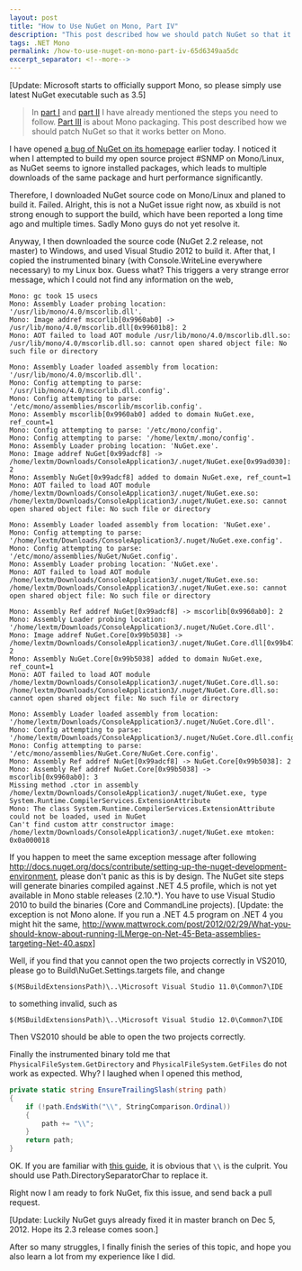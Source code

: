 ```yaml
---
layout: post
title: "How to Use NuGet on Mono, Part IV"
description: "This post described how we should patch NuGet so that it works better on Mono."
tags: .NET Mono
permalink: /how-to-use-nuget-on-mono-part-iv-65d6349aa5dc
excerpt_separator: <!--more-->
---
```

[Update: Microsoft starts to officially support Mono, so please simply use latest NuGet executable such as 3.5]

> In [part I](/how-to-use-nuget-on-mono-part-i-8d2cd63bd1e0) and [part II](/how-to-use-nuget-on-mono-part-ii-1e71e55757bd) I have already mentioned the steps you need to follow. [Part III](/how-to-use-nuget-on-mono-part-iii-bc1d14e79db4) is about Mono packaging. This post described how we should patch NuGet so that it works better on Mono.

I have opened [a bug of NuGet on its homepage](http://nuget.codeplex.com/workitem/3007) earlier today. I noticed it when I attempted to build my open source project #SNMP on Mono/Linux, as NuGet seems to ignore installed packages, which leads to multiple downloads of the same package and hurt performance significantly.
<!--more-->

Therefore, I downloaded NuGet source code on Mono/Linux and planed to build it. Failed. Alright, this is not a NuGet issue right now, as xbuild is not strong enough to support the build, which have been reported a long time ago and multiple times. Sadly Mono guys do not yet resolve it.

Anyway, I then downloaded the source code (NuGet 2.2 release, not master) to Windows, and used Visual Studio 2012 to build it. After that, I copied the instrumented binary (with Console.WriteLine everywhere necessary) to my Linux box. Guess what? This triggers a very strange error message, which I could not find any information on the web,

```
Mono: gc took 15 usecs
Mono: Assembly Loader probing location: '/usr/lib/mono/4.0/mscorlib.dll'.
Mono: Image addref mscorlib[0x9960ab0] -> /usr/lib/mono/4.0/mscorlib.dll[0x99601b8]: 2
Mono: AOT failed to load AOT module /usr/lib/mono/4.0/mscorlib.dll.so: /usr/lib/mono/4.0/mscorlib.dll.so: cannot open shared object file: No such file or directory

Mono: Assembly Loader loaded assembly from location: '/usr/lib/mono/4.0/mscorlib.dll'.
Mono: Config attempting to parse: '/usr/lib/mono/4.0/mscorlib.dll.config'.
Mono: Config attempting to parse: '/etc/mono/assemblies/mscorlib/mscorlib.config'.
Mono: Assembly mscorlib[0x9960ab0] added to domain NuGet.exe, ref_count=1
Mono: Config attempting to parse: '/etc/mono/config'.
Mono: Config attempting to parse: '/home/lextm/.mono/config'.
Mono: Assembly Loader probing location: 'NuGet.exe'.
Mono: Image addref NuGet[0x99adcf8] -> /home/lextm/Downloads/ConsoleApplication3/.nuget/NuGet.exe[0x99ad030]: 2
Mono: Assembly NuGet[0x99adcf8] added to domain NuGet.exe, ref_count=1
Mono: AOT failed to load AOT module /home/lextm/Downloads/ConsoleApplication3/.nuget/NuGet.exe.so: /home/lextm/Downloads/ConsoleApplication3/.nuget/NuGet.exe.so: cannot open shared object file: No such file or directory

Mono: Assembly Loader loaded assembly from location: 'NuGet.exe'.
Mono: Config attempting to parse: '/home/lextm/Downloads/ConsoleApplication3/.nuget/NuGet.exe.config'.
Mono: Config attempting to parse: '/etc/mono/assemblies/NuGet/NuGet.config'.
Mono: Assembly Loader probing location: 'NuGet.exe'.
Mono: AOT failed to load AOT module /home/lextm/Downloads/ConsoleApplication3/.nuget/NuGet.exe.so: /home/lextm/Downloads/ConsoleApplication3/.nuget/NuGet.exe.so: cannot open shared object file: No such file or directory

Mono: Assembly Ref addref NuGet[0x99adcf8] -> mscorlib[0x9960ab0]: 2
Mono: Assembly Loader probing location: '/home/lextm/Downloads/ConsoleApplication3/.nuget/NuGet.Core.dll'.
Mono: Image addref NuGet.Core[0x99b5038] -> /home/lextm/Downloads/ConsoleApplication3/.nuget/NuGet.Core.dll[0x99b4708]: 2
Mono: Assembly NuGet.Core[0x99b5038] added to domain NuGet.exe, ref_count=1
Mono: AOT failed to load AOT module /home/lextm/Downloads/ConsoleApplication3/.nuget/NuGet.Core.dll.so: /home/lextm/Downloads/ConsoleApplication3/.nuget/NuGet.Core.dll.so: cannot open shared object file: No such file or directory

Mono: Assembly Loader loaded assembly from location: '/home/lextm/Downloads/ConsoleApplication3/.nuget/NuGet.Core.dll'.
Mono: Config attempting to parse: '/home/lextm/Downloads/ConsoleApplication3/.nuget/NuGet.Core.dll.config'.
Mono: Config attempting to parse: '/etc/mono/assemblies/NuGet.Core/NuGet.Core.config'.
Mono: Assembly Ref addref NuGet[0x99adcf8] -> NuGet.Core[0x99b5038]: 2
Mono: Assembly Ref addref NuGet.Core[0x99b5038] -> mscorlib[0x9960ab0]: 3
Missing method .ctor in assembly /home/lextm/Downloads/ConsoleApplication3/.nuget/NuGet.exe, type System.Runtime.CompilerServices.ExtensionAttribute
Mono: The class System.Runtime.CompilerServices.ExtensionAttribute could not be loaded, used in NuGet
Can't find custom attr constructor image: /home/lextm/Downloads/ConsoleApplication3/.nuget/NuGet.exe mtoken: 0x0a000018
```

If you happen to meet the same exception message after following http://docs.nuget.org/docs/contribute/setting-up-the-nuget-development-environment, please don't panic as this is by design. The NuGet site steps will generate binaries compiled against .NET 4.5 profile, which is not yet available in Mono stable releases (2.10.*). You have to use Visual Studio 2010 to build the binaries (Core and CommandLine projects).
[Update: the exception is not Mono alone. If you run a .NET 4.5 program on .NET 4 you might hit the same, http://www.mattwrock.com/post/2012/02/29/What-you-should-know-about-running-ILMerge-on-Net-45-Beta-assemblies-targeting-Net-40.aspx]

Well, if you find that you cannot open the two projects correctly in VS2010, please go to Build\NuGet.Settings.targets file, and change

```
$(MSBuildExtensionsPath)\..\Microsoft Visual Studio 11.0\Common7\IDE
```

to something invalid, such as

```
$(MSBuildExtensionsPath)\..\Microsoft Visual Studio 12.0\Common7\IDE
```

Then VS2010 should be able to open the two projects correctly.

Finally the instrumented binary told me that `PhysicalFileSystem.GetDirectory` and `PhysicalFileSystem.GetFiles` do not work as expected. Why? I laughed when I opened this method,

``` csharp
private static string EnsureTrailingSlash(string path)
{
    if (!path.EndsWith("\\", StringComparison.Ordinal))
    {
        path += "\\";
    }
    return path;
}
```

OK. If you are familiar with [this guide](http://www.mono-project.com/Guidelines:Application_Portability), it is obvious that `\\` is the culprit. You should use Path.DirectorySeparatorChar to replace it.

Right now I am ready to fork NuGet, fix this issue, and send back a pull request.

[Update: Luckily NuGet guys already fixed it in master branch on Dec 5, 2012. Hope its 2.3 release comes soon.]

After so many struggles, I finally finish the series of this topic, and hope you also learn a lot from my experience like I did.
